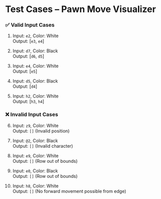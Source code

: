 # Test Cases – Pawn Move Visualizer

### ✅ Valid Input Cases
1. Input: `e2`, Color: White  
   Output: [`e3`, `e4`]

2. Input: `d7`, Color: Black  
   Output: [`d6`, `d5`]

3. Input: `e4`, Color: White  
   Output: [`e5`]

4. Input: `d5`, Color: Black  
   Output: [`d4`]

5. Input: `h2`, Color: White  
   Output: [`h3`, `h4`]

### ❌ Invalid Input Cases
6. Input: `z9`, Color: White  
   Output: `[]` (Invalid position)

7. Input: `@2`, Color: Black  
   Output: `[]` (Invalid character)

8. Input: `e9`, Color: White  
   Output: `[]` (Row out of bounds)

9. Input: `e0`, Color: Black  
   Output: `[]` (Row out of bounds)

10. Input: `h8`, Color: White  
    Output: `[]` (No forward movement possible from edge)
